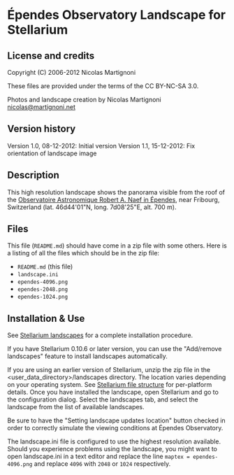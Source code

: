 # Épendes Observatory Landscape for Stellarium

## License and credits

Copyright (C) 2006-2012 Nicolas Martignoni

These files are provided under the terms of the CC BY-NC-SA 3.0.

Photos and landscape creation by Nicolas Martignoni <nicolas@martignoni.net>

## Version history

Version 1.0, 08-12-2012: Initial version
Version 1.1, 15-12-2012: Fix orientation of landscape image

## Description

This high resolution landscape shows the panorama visible from the roof of the [Observatoire Astronomique Robert A. Naef in Épendes](http://www.observatoire-naef.ch/), near Fribourg, Switzerland (lat. 46d44'01"N, long. 7d08'25"E, alt. 700 m).

## Files

This file (`README.md`) should have come in a zip file with some others. Here is a listing of all the files which should be in the zip file:

*  `README.md` (this file)
*  `landscape.ini`
*  `ependes-4096.png`
*  `ependes-2048.png`
*  `ependes-1024.png`

## Installation & Use

See [Stellarium landscapes](http://www.stellarium.org/wiki/index.php/Landscapes) for a complete installation procedure.

If you have Stellarium 0.10.6 or later version, you can use the "Add/remove landscapes" feature to install landscapes automatically.

If you are using an earlier version of Stellarium, unzip the zip file in the <user_data_directory>/landscapes directory. The location varies depending on your operating system. See [Stellarium file structure](http://www.stellarium.org/doc/head/fileStructure.html) for per-platform details. Once you have installed the landscape, open Stellarium and go to the configuration dialog.  Select the landscapes tab, and select the landscape from the list of available landscapes.

Be sure to have the "Setting landscape updates location" button checked in order to correctly simulate the viewing conditions at Épendes Observatory.

The landscape.ini file is configured to use the highest resolution available. Should you experience problems using the landscape, you might want to open landscape.ini in a text editor and replace the line `maptex = ependes-4096.png` and replace `4096` with `2048` or `1024` respectively.
